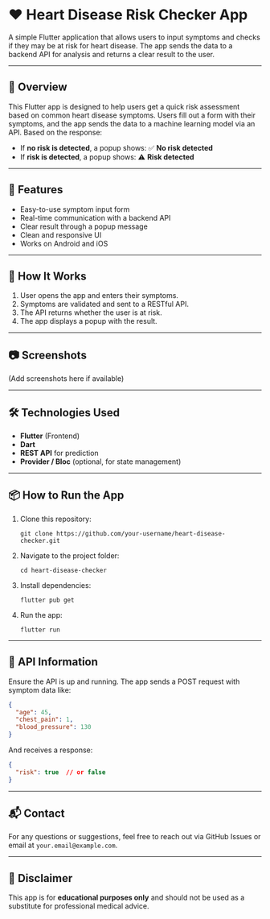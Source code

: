 # ❤️ Heart Disease Risk Checker App

A simple Flutter application that allows users to input symptoms and checks if they may be at risk for heart disease. The app sends the data to a backend API for analysis and returns a clear result to the user.

---

## 🏥 Overview

This Flutter app is designed to help users get a quick risk assessment based on common heart disease symptoms. Users fill out a form with their symptoms, and the app sends the data to a machine learning model via an API. Based on the response:

- If **no risk is detected**, a popup shows: ✅ **No risk detected**
- If **risk is detected**, a popup shows: ⚠️ **Risk detected**

---

## 🚀 Features

- Easy-to-use symptom input form  
- Real-time communication with a backend API  
- Clear result through a popup message  
- Clean and responsive UI  
- Works on Android and iOS

---

## 🔧 How It Works

1. User opens the app and enters their symptoms.  
2. Symptoms are validated and sent to a RESTful API.  
3. The API returns whether the user is at risk.  
4. The app displays a popup with the result.

---

## 📷 Screenshots

(Add screenshots here if available)

---

## 🛠️ Technologies Used

- **Flutter** (Frontend)  
- **Dart**  
- **REST API** for prediction  
- **Provider / Bloc** (optional, for state management)

---

## 📦 How to Run the App

1. Clone this repository:
   ```
   git clone https://github.com/your-username/heart-disease-checker.git
   ```
2. Navigate to the project folder:
   ```
   cd heart-disease-checker
   ```
3. Install dependencies:
   ```
   flutter pub get
   ```
4. Run the app:
   ```
   flutter run
   ```

---

## 📡 API Information

Ensure the API is up and running. The app sends a POST request with symptom data like:

```json
{
  "age": 45,
  "chest_pain": 1,
  "blood_pressure": 130
}
```

And receives a response:

```json
{
  "risk": true  // or false
}
```

---

## 📬 Contact

For any questions or suggestions, feel free to reach out via GitHub Issues or email at `your.email@example.com`.

---

## 🧠 Disclaimer

This app is for **educational purposes only** and should not be used as a substitute for professional medical advice.